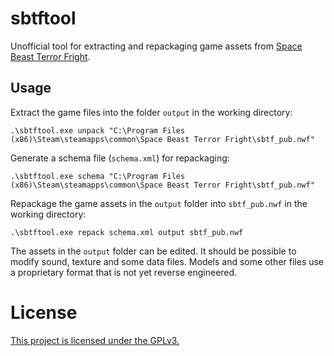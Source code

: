 # sbtftool

Unofficial tool for extracting and repackaging game assets from [Space Beast Terror Fright](https://store.steampowered.com/app/357330/Space_Beast_Terror_Fright/).

## Usage

Extract the game files into the folder `output` in the working directory: 

```.\sbtftool.exe unpack "C:\Program Files (x86)\Steam\steamapps\common\Space Beast Terror Fright\sbtf_pub.nwf"```

Generate a schema file (`schema.xml`) for repackaging:

```.\sbtftool.exe schema "C:\Program Files (x86)\Steam\steamapps\common\Space Beast Terror Fright\sbtf_pub.nwf"```

Repackage the game assets in the `output` folder into `sbtf_pub.nwf` in the working directory:

```.\sbtftool.exe repack schema.xml output sbtf_pub.nwf```

The assets in the `output` folder can be edited. It should be possible to modify sound, texture and some data files. Models and some other files use a proprietary format that is not yet reverse engineered.

# License

[This project is licensed under the GPLv3.](LICENSE)

